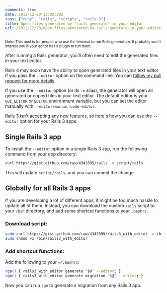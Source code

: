```yaml
---
comments: true
date: 2012-12-20T13:02:20Z
tags: ["ruby", "rails", "scripts", "rails-3"]
title: Open files generated by 'rails generate' in your editor
url: /2012/12/20/open-files-generated-by-rails-generate-in-your-editor/
---
```


<small>
Note: This post is for people who use the terminal to run Rails generators. It probably won't interest you if your editor has a plugin to run them.
</small>

After running a Rails generator, you'll often need to edit the generated files in your text editor.

Rails 4 may soon have the ability to open generated files in your text editor if you pass the `--editor` option on the command line.
You can [follow my pull request for more details](https://github.com/rails/rails/pull/8553).

If you use the `--editor` option (or its `-e` alias), the generator will open all generated or copied files in your text editor.
The default editor is your `GUI_EDITOR` or `EDITOR` environment variable, but you can set the editor manually with `--editor=manual-code-editor`.

Rails 3 isn't accepting any new features, so here's how you can use the `--editor` option for your Rails 3 apps:

## Single Rails 3 app

To install the `--editor` option in a single Rails 3 app, run the following command from your app directory:

```bash
curl https://gist.github.com/raw/4342095/rails -o script/rails
```

This will update `script/rails`, and you can commit the change.

## Globally for all Rails 3 apps

If you are developing a lot of different apps, it might be too much hassle to update all of them. Instead, you can download the custom `rails` script to your `/bin` directory, and add some shortcut functions to your `.bashrc`.

### Download script:

```bash
sudo curl https://gist.github.com/raw/4342095/rails3_with_editor -o /bin/rails3_with_editor
sudo chmod +x /bin/rails3_with_editor
```

### Add shortcut functions:

Add the following to your `~/.bashrc`:

```bash
rge() { rails3_with_editor generate "$@" --editor; }
rgm() { rails3_with_editor generate migration "$@" --editor; }
```

Now you can run `rgm` to generate a migration from any Rails 3 app.
